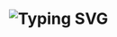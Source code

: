 <!-- 动态打字效果 -->
<h1 align="center">
    <a><img src="https://readme-typing-svg.demolab.com?font=Fira+Code&pause=1000&width=435&lines=printf(%22Hello%2C+World%22);std%3A%3Acout+%3C%3C+%22Hello+World%22;System.out.println(%22Hello%2C+World!%22)" alt="Typing SVG" /></a>
</h1>